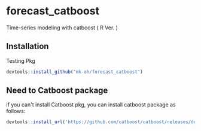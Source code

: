 # forecast_catboost
Time-series modeling with catboost ( R Ver. )

## Installation
Testing Pkg
```r
devtools::install_github("mk-oh/forecast_catboost")
```
## Need to Catboost package
if you can't install Catboost pkg, you can install catboost package as follows:
```r
devtools::install_url('https://github.com/catboost/catboost/releases/download/v0.7.2/catboost-R-Windows-0.7.2.tgz', args = c("--no-multiarch"))
```

